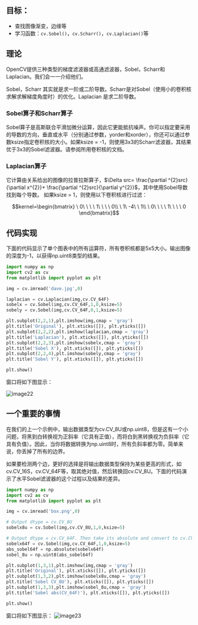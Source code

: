 ## 目标：
- 查找图像渐变，边缘等
- 学习函数：`cv.Sobel()`，`cv.Scharr()`，`cv.Laplacian()`等

## 理论

OpenCV提供三种类型的梯度滤波器或高通滤波器，Sobel，Scharr和Laplacian。我们会一一介绍他们。

Sobel，Scharr 其实就是求一阶或二阶导数。Scharr是对Sobel（使用小的卷积核求解求解梯度角度时）的优化。Laplacian 是求二阶导数。

### Sobel算子和Scharr算子

Sobel算子是高斯联合平滑加微分运算，因此它更能抵抗噪声。你可以指定要采用的导数的方向，垂直或水平（分别通过参数，yorder和xorder），你还可以通过参数ksize指定卷积核的大小。如果ksize = -1，则使用3x3的Scharr滤波器，其结果优于3x3的Sobel滤波器。请参阅所用卷积核的文档。

### Laplacian算子

它计算由关系给出的图像的拉普拉斯算子，$\Delta src= \frac{\partial ^{2}src}{\partial x^{2}}+ \frac{\partial ^{2}src}{\partial y^{2}}$，其中使用Sobel导数找到每个导数。 如果ksize = 1，则使用以下卷积核进行过滤：

$$kernel=\begin{bmatrix}
\ 0\ \ \ \ 1\ \ \ \ 0\\ 
\ 1\ -4\ \ 1\\ 
\ 0\ \ \ \ 1\ \ \ \ 0 
\end{bmatrix}$$

## 代码实现

下面的代码显示了单个图表中的所有运算符，所有卷积核都是5x5大小。输出图像的深度为-1，以获得np.uint8类型的结果。

```python
import numpy as np
import cv2 as cv
from matplotlib import pyplot as plt

img = cv.imread('dave.jpg',0)

laplacian = cv.Laplacian(img,cv.CV_64F)
sobelx = cv.Sobel(img,cv.CV_64F,1,0,ksize=5)
sobely = cv.Sobel(img,cv.CV_64F,0,1,ksize=5)

plt.subplot(2,2,1),plt.imshow(img,cmap = 'gray')
plt.title('Original'), plt.xticks([]), plt.yticks([])
plt.subplot(2,2,2),plt.imshow(laplacian,cmap = 'gray')
plt.title('Laplacian'), plt.xticks([]), plt.yticks([])
plt.subplot(2,2,3),plt.imshow(sobelx,cmap = 'gray')
plt.title('Sobel X'), plt.xticks([]), plt.yticks([])
plt.subplot(2,2,4),plt.imshow(sobely,cmap = 'gray')
plt.title('Sobel Y'), plt.xticks([]), plt.yticks([])

plt.show()
```

窗口将如下图显示：

![image22](https://docs.opencv.org/4.0.0/gradients.jpg)

## 一个重要的事情

在我们的上一个示例中，输出数据类型为cv.CV_8U或np.uint8，但是这有一个小问题，将黑到白转换视为正斜率（它具有正值），而将白到黑转换视为负斜率（它具有负值）。因此，当你将数据转换为np.uint8时，所有负斜率都为零。简单来说，你丢掉了所有的边界。

如果要检测两个边，更好的选择是将输出数据类型保持为某些更高的形式，如cv.CV_16S，cv.CV_64F等，取其绝对值，然后转换回cv.CV_8U。下面的代码演示了水平Sobel滤波器的这个过程以及结果的差异。

```python
import numpy as np
import cv2 as cv
from matplotlib import pyplot as plt

img = cv.imread('box.png',0)

# Output dtype = cv.CV_8U
sobelx8u = cv.Sobel(img,cv.CV_8U,1,0,ksize=5)

# Output dtype = cv.CV_64F. Then take its absolute and convert to cv.CV_8U
sobelx64f = cv.Sobel(img,cv.CV_64F,1,0,ksize=5)
abs_sobel64f = np.absolute(sobelx64f)
sobel_8u = np.uint8(abs_sobel64f)

plt.subplot(1,3,1),plt.imshow(img,cmap = 'gray')
plt.title('Original'), plt.xticks([]), plt.yticks([])
plt.subplot(1,3,2),plt.imshow(sobelx8u,cmap = 'gray')
plt.title('Sobel CV_8U'), plt.xticks([]), plt.yticks([])
plt.subplot(1,3,3),plt.imshow(sobel_8u,cmap = 'gray')
plt.title('Sobel abs(CV_64F)'), plt.xticks([]), plt.yticks([])

plt.show()
```

窗口将如下图显示：
![image23](https://docs.opencv.org/4.0.0/double_edge.jpg)

